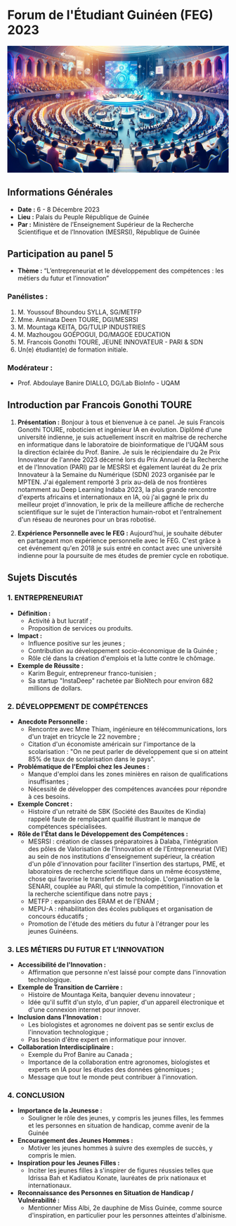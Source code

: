 # Forum de l'Étudiant Guinéen (FEG) 2023

![Couverture FEG : Forum de l’Étudiant Guinéen 2023](images/FEG2023CoverImage.png)

## Informations Générales
- **Date :** 6 - 8 Décembre 2023
- **Lieu :** Palais du Peuple République de Guinée
- **Par :** Ministère de l’Enseignement Supérieur de la Recherche Scientifique et de l’Innovation (MESRSI), République de Guinée

## Participation au panel 5
- **Thème :** “L’entrepreneuriat et le développement des compétences : les métiers du futur et l’innovation”

### Panélistes :
1. M. Youssouf Bhoundou SYLLA, SG/METFP
2. Mme. Aminata Deen TOURE, DGI/MESRSI
3. M. Mountaga KEITA, DG/TULIP INDUSTRIES
4. M. Mazhougou GOÉPOGUI, DG/MAGOE EDUCATION
5. M. Francois Gonothi TOURE, JEUNE INNOVATEUR - PARI & SDN
6. Un(e) étudiant(e) de formation initiale.

### Modérateur :
- Prof. Abdoulaye Banire DIALLO, DG/Lab BioInfo - UQAM

## Introduction par Francois Gonothi TOURE
1. **Présentation :** Bonjour à tous et bienvenue à ce panel. Je suis Francois Gonothi TOURE, roboticien et ingénieur IA en évolution. Diplômé d'une université indienne, je suis actuellement inscrit en maîtrise de recherche en informatique dans le laboratoire de bioinformatique de l'UQÀM sous la direction éclairée du Prof. Banire. Je suis le récipiendaire du 2e Prix Innovateur de l'année 2023 décerné lors du Prix Annuel de la Recherche et de l'Innovation (PARI) par le MESRSI et également lauréat du 2e prix Innovateur à la Semaine du Numérique (SDN) 2023 organisée par le MPTEN. J'ai également remporté 3 prix au-delà de nos frontières notamment au Deep Learning Indaba 2023, la plus grande rencontre d'experts africains et internationaux en IA, où j'ai gagné le prix du meilleur projet d'innovation, le prix de la meilleure affiche de recherche scientifique sur le sujet de l'interaction humain-robot et l'entraînement d'un réseau de neurones pour un bras robotisé.

2. **Expérience Personnelle avec le FEG :** Aujourd'hui, je souhaite débuter en partageant mon expérience personnelle avec le FEG. C'est grâce à cet événement qu'en 2018 je suis entré en contact avec une université indienne pour la poursuite de mes études de premier cycle en robotique.

## Sujets Discutés
### 1. ENTREPRENEURIAT
- **Définition :**
  - Activité à but lucratif ;
  - Proposition de services ou produits.
- **Impact :**
  - Influence positive sur les jeunes ;
  - Contribution au développement socio-économique de la Guinée ;
  - Rôle clé dans la création d'emplois et la lutte contre le chômage.
- **Exemple de Réussite :**
  - Karim Beguir, entrepreneur franco-tunisien ;
  - Sa startup "InstaDeep" rachetée par BioNtech pour environ 682 millions de dollars.

### 2. DÉVELOPPEMENT DE COMPÉTENCES
- **Anecdote Personnelle :**
  - Rencontre avec Mme Thiam, ingénieure en télécommunications, lors d'un trajet en tricycle le 22 novembre ;
  - Citation d'un économiste américain sur l'importance de la scolarisation : "On ne peut parler de développement que si on atteint 85% de taux de scolarisation dans le pays".
- **Problématique de l'Emploi chez les Jeunes :**
  - Manque d'emploi dans les zones minières en raison de qualifications insuffisantes ;
  - Nécessité de développer des compétences avancées pour répondre à ces besoins.
- **Exemple Concret :**
  - Histoire d'un retraité de SBK (Société des Bauxites de Kindia) rappelé faute de remplaçant qualifié illustrant le manque de compétences spécialisées.
- **Rôle de l'État dans le Développement des Compétences :**
  - MESRSI : création de classes préparatoires à Dalaba,  l'intégration des pôles de Valorisation de l'Innovation et de l'Entrepreneuriat (VIE) au sein de nos institutions d'enseignement supérieur, la création d'un pôle d'innovation pour faciliter l'insertion des startups, PME, et laboratoires de recherche scientifique dans un même écosystème, chose qui favorise le transfert de technologie. L'organisation de la SENARI, couplée au PARI, qui stimule la compétition, l'innovation et la recherche scientifique dans notre pays ;
  - METFP : expansion des ERAM et de l'ENAM ;
  - MEPU-A : réhabilitation des écoles publiques et organisation de concours éducatifs ;
  - Promotion de l'étude des métiers du futur à l'étranger pour les jeunes Guinéens.

### 3. LES MÉTIERS DU FUTUR ET L’INNOVATION
- **Accessibilité de l'Innovation :**
  - Affirmation que personne n'est laissé pour compte dans l'innovation technologique.
- **Exemple de Transition de Carrière :**
  - Histoire de Mountaga Keita, banquier devenu innovateur ;
  - Idée qu'il suffit d'un stylo, d'un papier, d'un appareil électronique et d'une connexion internet pour innover.
- **Inclusion dans l'Innovation :**
  - Les biologistes et agronomes ne doivent pas se sentir exclus de l'innovation technologique ;
  - Pas besoin d'être expert en informatique pour innover.
- **Collaboration Interdisciplinaire :**
  - Exemple du Prof Banire au Canada ;
  - Importance de la collaboration entre agronomes, biologistes et experts en IA pour les études des données génomiques ;
  - Message que tout le monde peut contribuer à l'innovation.

### 4. CONCLUSION
- **Importance de la Jeunesse :**
  - Souligner le rôle des jeunes, y compris les jeunes filles, les femmes et les personnes en situation de handicap, comme avenir de la Guinée
- **Encouragement des Jeunes Hommes :**
  - Motiver les jeunes hommes à suivre des exemples de succès, y compris le mien.
- **Inspiration pour les Jeunes Filles :**
  - Inciter les jeunes filles à s'inspirer de figures réussies telles que Idrissa Bah et Kadiatou Konate, lauréates de prix nationaux et internationaux.
- **Reconnaissance des Personnes en Situation de Handicap / Vulnérabilité :**
  - Mentionner Miss Albi, 2e dauphine de Miss Guinée, comme source d'inspiration, en particulier pour les personnes atteintes d'albinisme.
